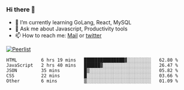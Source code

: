 ### Hi there 👋

- 🌱 I’m currently learning GoLang, React, MySQL
- 💬 Ask me about Javascript, Productivity tools 
- 📫 How to reach me: [Mail](mailto:kvaishak47@gmail.com) or [twitter](https://twitter.com/kvaish4k)

[![Peerlist](https://peerlist-readme-badge.herokuapp.com/api/kvaishak)](https://peerlist.io/kvaishak)

<!--START_SECTION:waka-->

```text
HTML         6 hrs 19 mins   ███████████████▓░░░░░░░░░   62.80 %
JavaScript   2 hrs 40 mins   ██████▓░░░░░░░░░░░░░░░░░░   26.47 %
JSON         35 mins         █▒░░░░░░░░░░░░░░░░░░░░░░░   05.82 %
CSS          22 mins         █░░░░░░░░░░░░░░░░░░░░░░░░   03.66 %
Other        6 mins          ▒░░░░░░░░░░░░░░░░░░░░░░░░   01.09 %
```

<!--END_SECTION:waka-->
